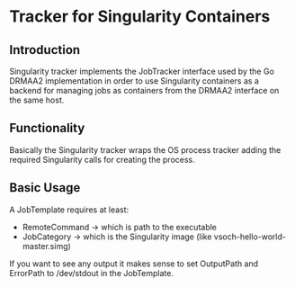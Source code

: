# Tracker for Singularity Containers

## Introduction

Singularity tracker implements the JobTracker interface used by the Go DRMAA2 implementation
in order to use Singularity containers as a backend for managing jobs as containers from the
DRMAA2 interface on the same host.

## Functionality

Basically the Singularity tracker wraps the OS process tracker adding the required Singularity
calls for creating the process.

## Basic Usage

A JobTemplate requires at least:
  * RemoteCommand -> which is path to the executable
  * JobCategory -> which is the Singularity image (like vsoch-hello-world-master.simg)

If you want to see any output it makes sense to set OutputPath and ErrorPath to /dev/stdout
in the JobTemplate.